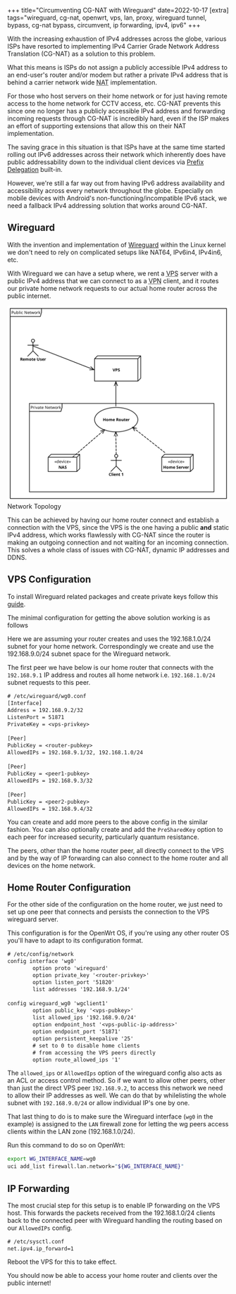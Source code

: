 +++
title="Circumventing CG-NAT with Wireguard"
date=2022-10-17
[extra]
tags="wireguard, cg-nat, openwrt, vps, lan, proxy, wireguard tunnel, bypass, cg-nat bypass, circumvent, ip forwarding, ipv4, ipv6"
+++

With the increasing exhaustion of IPv4 addresses across the globe, various
ISPs have resorted to implementing IPv4 Carrier Grade Network Address
Translation (CG-NAT) as a solution to this problem.

What this means is ISPs do not assign a publicly accessible IPv4 address to
an end-user's router and/or modem but rather a private IPv4 address that is behind
a carrier network wide <abbr title="Network Address Translation">NAT</abbr> implementation.

<!-- more -->

For those who host servers on their home network or for just having remote
access to the home network for CCTV access, etc. CG-NAT prevents this since
one no longer has a publicly accessible IPv4 address and forwarding incoming
requests through CG-NAT is incredibly hard, even if the ISP makes an effort
of supporting extensions that allow this on their NAT implementation.

The saving grace in this situation is that ISPs have at the same time started
rolling out IPv6 addresses across their network which inherently does have
public addressability down to the individual client devices via [Prefix
Delegation][1] built-in.

However, we're still a far way out from having IPv6 address availability and
accessibility across every network throughout the globe. Especially on mobile
devices with Android's non-functioning/incompatible IPv6 stack, we need a
fallback IPv4 addressing solution that works around CG-NAT.

## Wireguard

With the invention and implementation of [Wireguard][2] within the Linux kernel we
don't need to rely on complicated setups like NAT64, IPv6in4, IPv4in6, etc.

With Wireguard we can have a setup where, we rent a <abbr title="Virtual Private Server">VPS</abbr>
server with a public IPv4 address that we can connect to as
a <abbr title="Virtual Private Network">VPN</abbr> client,
and it routes our private home network requests to our actual home router
across the public internet.

<img src="wireguard-vps.svg">Network Topology</img>

This can be achieved by having our home router connect and establish a
connection with the VPS, since the VPS is the one having a public **and**
static IPv4 address, which works flawlessly with CG-NAT since the router is making an
outgoing connection and not waiting for an incoming connection. This solves a
whole class of issues with CG-NAT, dynamic IP addresses and DDNS.

## VPS Configuration

To install Wireguard related packages and create private keys follow this
[guide][3].

The minimal configuration for getting the above solution working is as follows

Here we are assuming your router creates and uses the 192.168.1.0/24 subnet for
your home network. Correspondingly we create and use the 192.168.9.0/24 subnet
space for the Wireguard network.

The first peer we have below is our home router that connects with the
`192.168.9.1` IP address and routes all home network i.e. `192.168.1.0/24` subnet requests
to this peer.

```config
# /etc/wireguard/wg0.conf
[Interface]
Address = 192.168.9.2/32
ListenPort = 51871
PrivateKey = <vps-privkey>

[Peer]
PublicKey = <router-pubkey>
AllowedIPs = 192.168.9.1/32, 192.168.1.0/24

[Peer]
PublicKey = <peer1-pubkey>
AllowedIPs = 192.168.9.3/32

[Peer]
PublicKey = <peer2-pubkey>
AllowedIPs = 192.168.9.4/32
```

You can create and add more peers to the above config in the similar fashion.
You can also optionally create and add the `PreSharedKey` option to each peer
for increased security, particularly quantum resistance.

The peers, other than the home router peer, all directly connect to the VPS and
by the way of IP forwarding can also connect to the home router and all devices on
the home network.

## Home Router Configuration

For the other side of the configuration on the home router, we just need to
set up one peer that connects and persists the connection to the VPS wireguard
server.

This configuration is for the OpenWrt OS, if you're using any other router OS
you'll have to adapt to its configuration format.

```config
# /etc/config/network
config interface 'wg0'
        option proto 'wireguard'
        option private_key '<router-privkey>'
        option listen_port '51820'
        list addresses '192.168.9.1/24'

config wireguard_wg0 'wgclient1'
        option public_key '<vps-pubkey>'
        list allowed_ips '192.168.9.0/24'
        option endpoint_host '<vps-public-ip-address>'
        option endpoint_port '51871'
        option persistent_keepalive '25'
        # set to 0 to disable home clients
        # from accessing the VPS peers directly
        option route_allowed_ips '1'
```

The `allowed_ips` or `AllowedIps` option of the wireguard config also acts as
an ACL or access control method. So if we want to allow other peers, other than
just the direct VPS peer `192.168.9.2`, to access this network we need to allow
their IP addresses as well. We can do that by whilelisting the whole subnet
with `192.168.9.0/24` or allow individual IP's one by one.

That last thing to do is to make sure the Wireguard interface (`wg0` in the example)
is assigned to the `LAN` firewall zone for letting the wg peers access clients
within the LAN zone (192.168.1.0/24).

Run this command to do so on OpenWrt:
```bash
export WG_INTERFACE_NAME=wg0
uci add_list firewall.lan.network="${WG_INTERFACE_NAME}"
```

## IP Forwarding

The most crucial step for this setup is to enable IP forwarding on the VPS
host. This forwards the packets received from the 192.168.1.0/24
clients back to the connected peer with Wireguard handling the routing
based on our `AllowedIPs` config.

```config
# /etc/sysctl.conf
net.ipv4.ip_forward=1
```

Reboot the VPS for this to take effect.

You should now be able to access your home router and clients over the public internet!


[1]: https://en.wikipedia.org/wiki/Prefix_delegation
[2]: https://www.wireguard.com/
[3]: https://wiki.archlinux.org/title/WireGuard
